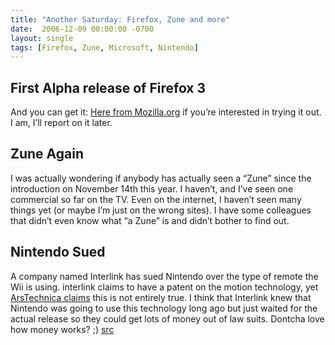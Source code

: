 ```yaml
---
title: "Another Saturday: Firefox, Zune and more"
date:  2006-12-09 00:00:00 -0700
layout: single
tags: [Firefox, Zune, Microsoft, Nintendo]
---
```


## First Alpha release of Firefox 3

And you can get it: [Here from Mozilla.org](https://web.archive.org/web/20070314110627/http://www.mozilla.org/developer/#builds) if you’re interested in trying it out. I am, I’ll report on it later.

## Zune Again

I was actually wondering if anybody has actually seen a “Zune” since the introduction on November 14th this year. I haven’t, and I’ve seen one commercial so far on the TV. Even on the internet, I haven’t seen many things yet (or maybe I’m just on the wrong sites). I have some colleagues that didn’t even know what “a Zune” is and didn’t bother to find out.

## Nintendo Sued

A company named Interlink has sued Nintendo over the type of remote the Wii is using. interlink claims to have a patent on the motion technology, yet [ArsTechnica claims](https://web.archive.org/web/20070314110627/http://arstechnica.com/news.ars/post/20061208-8385.html) this is not entirely true. I think that Interlink knew that Nintendo was going to use this technology long ago but just waited for the actual release so they could get lots of money out of law suits. Dontcha love how money works? ;) [src](https://web.archive.org/web/20070314110627/http://tweakers.net/nieuws/45512/Nintendo-aangeklaagd-wegens-patentschending-Wii-mote.html)
